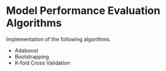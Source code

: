 # Model Performance Evaluation Algorithms
Implementation of the following algorithms.
- Adaboost
- Bootstrapping
- K-fold Cross Validation